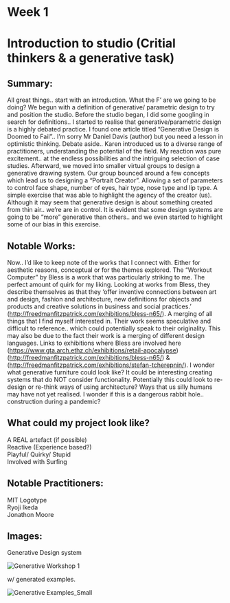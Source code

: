 # Week 1
# Introduction to studio (Critial thinkers & a generative task)

## Summary:  <br />
All great things.. start with an introduction. What the F’ are we going to be doing? We begun with a definition of generative/ parametric design to try and position the studio. Before the studio began, I did some googling in search for definitions.. I started to realise that generative/parametric design is a highly debated practice. I found one article titled “Generative Design is Doomed to Fail”.. I’m sorry Mr Daniel Davis (author) but you need a lesson in optimistic thinking. Debate aside.. Karen introduced us to a diverse range of practitioners, understanding the potential of the field. My reaction was pure excitement.. at the endless possibilities and the intriguing selection of case studies.  Afterward, we moved into smaller virtual groups to design a generative drawing system. Our group bounced around a few concepts which lead us to designing a “Portrait Creator”. Allowing a set of parameters to control face shape, number of eyes, hair type, nose type and lip type. A simple exercise that was able to highlight the agency of the creator (us). Although it may seem that generative design is about something created from thin air.. we’re are in control. It is evident that some design systems are going to be “more” generative than others.. and we even started to highlight some of our bias in this exercise. 

## Notable Works:  <br />
Now.. I’d like to keep note of the works that I connect with. Either for aesthetic reasons, conceptual or for the themes explored. The “Workout Computer” by Bless is a work that was particularly striking to me. The perfect amount of quirk for my liking. Looking at works from Bless, they describe themselves as that they ‘offer inventive connections between art and design, fashion and architecture, new definitions for objects and products and creative solutions in business and social practices.’ (http://freedmanfitzpatrick.com/exhibitions/bless-n65/). A merging of all things that I find myself interested in. Their work seems speculative and difficult to reference.. which could potentially speak to their originality. This may also be due to the fact their work is a merging of different design languages. Links to exhibitions where Bless are involved here (https://www.gta.arch.ethz.ch/exhibitions/retail-apocalypse) (http://freedmanfitzpatrick.com/exhibitions/bless-n65/) & (http://freedmanfitzpatrick.com/exhibitions/stefan-tcherepnin/). I wonder what generative furniture could look like? It could be interesting creating systems that do NOT consider functionality. Potentially this could look to re-design or re-think ways of using architecture? Ways that us silly humans may have not yet realised. I wonder if this is a dangerous rabbit hole.. construction during a pandemic? 

## What could my project look like?  <br />
A REAL artefact (if possible)  <br />
Reactive (Experience based?)  <br />
Playful/ Quirky/ Stupid  <br />
Involved with Surfing  <br />


## Notable Practitioners:  <br />
MIT Logotype  <br />
Ryoji Ikeda  <br />
Jonathon Moore  <br />

## Images:  <br />
Generative Design system  

![Generative Workshop 1](https://user-images.githubusercontent.com/68723193/88773087-091ed700-d1c5-11ea-90a3-bbceeb05a27e.jpg)

w/ generated examples.

![Generative Examples_Small](https://user-images.githubusercontent.com/68723193/88772895-c2c97800-d1c4-11ea-9b4c-4050d2fb1322.jpg)


